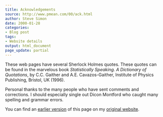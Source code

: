 ```yaml
---
title: Acknowledgements
source: http://www.pmean.com/00/ack.html
author: Steve Simon
date: 2000-01-28
categories:
- Blog post
tags:
- Website details
output: html_document
page_update: partial
---
```

These web pages have several Sherlock Holmes quotes. These quotes can be found in the marvelous book *Statistically Speaking. A Dictionary of Quotations*, by C.C. Gaither and A.E. Cavazos-Gaither, Institute of Physics Publishing, Bristol, UK (1996).

Personal thanks to the many people who have sent comments and corrections. I should especially single out Dicon Montford who caught many spelling and grammar errors.

You can find an [earlier version][sim1] of this page on my [original website][sim2].

[sim1]: http://www.pmean.com/00/ack.html
[sim2]: http://www.pmean.com/original_site.html
